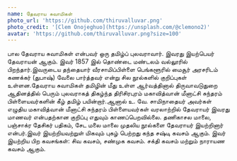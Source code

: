 ```yaml
---
name: தேவராய சுவாமிகள்
photo_url: 'https://github.com/thiruvalluvar.png'
photo_credit: '[Clem Onojeghuo](https://unsplash.com/@clemono2)'
avatar: 'https://github.com/thiruvalluvar.png?size=100'
---
```


பால தேவராய சுவாமிகள் என்பவர் ஒரு தமிழ்ப் புலவராவார். இவரது இயற்பெயர் தேவராயன் ஆகும். இவர் 1857 இல் தொண்டை மண்டலம் வல்லூரில் பிறந்தார்.இவருடைய தந்தையார் வீரசாமிப்பிள்ளை பெங்களூரில் மைசூர் அரசரிடம் கணக்கர் (துபாஷ்) வேலை பார்த்தவர் என்று சில நூல்களில் குறிப்புகள் உள்ளன.தேவராய சுவாமிகள் தமிழின் மீது உள்ள ஆர்வத்தினால் திருவாவடுதுறை ஆதினத்தில் பெரும் புலவராகத் திகழ்ந்த திரிசிரபுரம் மகாவித்வான் மீனாட்சி சுந்தரம் பிள்ளையவர்களின் கீழ் தமிழ் பயின்றார்.ஆனால் உ. வே. சாமிநாதையர் அவர்கள் எழுதிய மகாவித்வான் மீனாட்சி சுந்தரம் பிள்ளையவர்கள் வரலாற்றில் தேவராயர் இவரது மாணவர் என்பதற்கான குறிப்பு எதுவும் காணப்பெறவில்லை. தணிகாசல மாலை, பஞ்சாக்ர தேசிகர் பதிகம், சேட மலை மாலை முதலிய நூல்களை தேவராயர் இயற்றினார் என்பர்.இவர் இயற்றியவற்றுள் மிகவும் புகழ் பெற்றது கந்த சஷ்டி கவசம் ஆகும். இவர் இயற்றிய பிற கவசங்கள்: சிவ கவசம், சண்முக கவசம். சக்தி கவசம் மற்றும் நாராயண கவசம் ஆகும்.